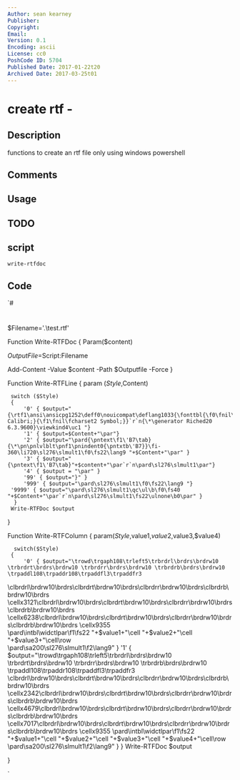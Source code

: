 ```yaml
---
Author: sean kearney
Publisher: 
Copyright: 
Email: 
Version: 0.1
Encoding: ascii
License: cc0
PoshCode ID: 5704
Published Date: 2017-01-22t20
Archived Date: 2017-03-25t01
---
```


# create rtf - 

## Description

functions to create an rtf file only using windows powershell

## Comments



## Usage



## TODO



## script

`write-rtfdoc`

## Code

`#
 #
 $Filename='.\test.rtf' 
  
 Function Write-RTFDoc 
 { 
 Param($content)  
  
 $OutputFile=$Script:Filename 
  
 Add-Content -Value $content -Path $Outputfile -Force 
 } 
  
 Function Write-RTFLine 
 { 
 param ($Style,$Content) 
  
     switch ($Style) 
     { 
         '0' { $output="{\rtf1\ansi\ansicpg1252\deff0\nouicompat\deflang1033{\fonttbl{\f0\fnil\fcharset0 Calibri;}{\f1\fnil\fcharset2 Symbol;}}`r`n{\*\generator Riched20 6.3.9600}\viewkind4\uc1 "} 
         '1' { $output=$Content+"\par"} 
         '2' { $output="\pard{\pntext\f1\'B7\tab}{\*\pn\pnlvlblt\pnf1\pnindent0{\pntxtb\'B7}}\fi-360\li720\sl276\slmult1\f0\fs22\lang9 "+$Content+"\par" } 
         '3' { $output="{\pntext\f1\'B7\tab}"+$content+"\par`r`n\pard\sl276\slmult1\par"} 
         '4' { $output = "\par" } 
         '99' { $output="}" }         
         '999' { $output="\pard\sl276\slmult1\f0\fs22\lang9 "} 
     '9999' { $output="\pard\sl276\slmult1\qc\ul\b\f0\fs40 "+$Content+"\par`r`n\pard\sl276\slmult1\fs22\ulnone\b0\par" } 
      }                     
     Write-RTFDoc $output 
  
 } 
  
 Function Write-RTFColumn 
 { 
 param($Style,$value1,$value2,$value3,$value4) 
          
      switch($Style) 
     {    
         '0' { $output="\trowd\trgaph108\trleft5\trbrdrl\brdrs\brdrw10 \trbrdrt\brdrs\brdrw10 \trbrdrr\brdrs\brdrw10 \trbrdrb\brdrs\brdrw10 \trpaddl108\trpaddr108\trpaddfl3\trpaddfr3 
 \clbrdrl\brdrw10\brdrs\clbrdrt\brdrw10\brdrs\clbrdrr\brdrw10\brdrs\clbrdrb\brdrw10\brdrs \cellx3121\clbrdrl\brdrw10\brdrs\clbrdrt\brdrw10\brdrs\clbrdrr\brdrw10\brdrs\clbrdrb\brdrw10\brdrs \cellx6238\clbrdrl\brdrw10\brdrs\clbrdrt\brdrw10\brdrs\clbrdrr\brdrw10\brdrs\clbrdrb\brdrw10\brdrs \cellx9355  
 \pard\intbl\widctlpar\f1\fs22 "+$value1+"\cell "+$value2+"\cell "+$value3+"\cell\row  
 \pard\sa200\sl276\slmult1\f2\lang9" } 
         '1' { $output="\trowd\trgaph108\trleft5\trbrdrl\brdrs\brdrw10 \trbrdrt\brdrs\brdrw10 \trbrdrr\brdrs\brdrw10 \trbrdrb\brdrs\brdrw10 \trpaddl108\trpaddr108\trpaddfl3\trpaddfr3 
 \clbrdrl\brdrw10\brdrs\clbrdrt\brdrw10\brdrs\clbrdrr\brdrw10\brdrs\clbrdrb\brdrw10\brdrs \cellx2342\clbrdrl\brdrw10\brdrs\clbrdrt\brdrw10\brdrs\clbrdrr\brdrw10\brdrs\clbrdrb\brdrw10\brdrs \cellx4679\clbrdrl\brdrw10\brdrs\clbrdrt\brdrw10\brdrs\clbrdrr\brdrw10\brdrs\clbrdrb\brdrw10\brdrs \cellx7017\clbrdrl\brdrw10\brdrs\clbrdrt\brdrw10\brdrs\clbrdrr\brdrw10\brdrs\clbrdrb\brdrw10\brdrs \cellx9355  
 \pard\intbl\widctlpar\f1\fs22 "+$value1+"\cell "+$value2+"\cell "+$value3+"\cell "+$value4+"\cell\row  
 \pard\sa200\sl276\slmult1\f2\lang9" } 
     } 
     Write-RTFDoc $output 
  
 } 
  
`

